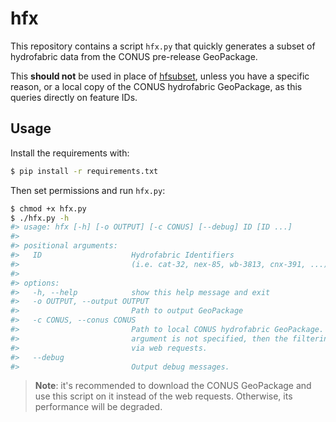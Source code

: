 # hfx

This repository contains a script `hfx.py` that quickly generates a subset of hydrofabric data from the CONUS pre-release GeoPackage.

This **should not** be used in place of [hfsubset](https://github.com/LynkerIntel/hfsubset), unless you have a specific reason, or a local copy of the CONUS hydrofabric GeoPackage, as this queries directly on feature IDs.

## Usage

Install the requirements with:

```sh
$ pip install -r requirements.txt
```

Then set permissions and run `hfx.py`:

```sh
$ chmod +x hfx.py
$ ./hfx.py -h
#> usage: hfx [-h] [-o OUTPUT] [-c CONUS] [--debug] ID [ID ...]
#> 
#> positional arguments:
#>   ID                    Hydrofabric Identifiers
#>                         (i.e. cat-32, nex-85, wb-3813, cnx-391, ...)
#> 
#> options:
#>   -h, --help            show this help message and exit
#>   -o OUTPUT, --output OUTPUT
#>                         Path to output GeoPackage
#>   -c CONUS, --conus CONUS
#>                         Path to local CONUS hydrofabric GeoPackage. If this
#>                         argument is not specified, then the filtering happens
#>                         via web requests.
#>   --debug
#>                         Output debug messages.
```

> **Note**: it's recommended to download the CONUS GeoPackage
>           and use this script on it instead of the web requests.
>           Otherwise, its performance will be degraded.

